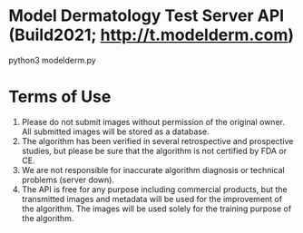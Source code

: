 # Model Dermatology Test Server API (Build2021; http://t.modelderm.com)

python3 modelderm.py

# Terms of Use
1) Please do not submit images without permission of the original owner. All submitted images will be stored as a database. 
2) The algorithm has been verified in several retrospective and prospective studies, but please be sure that the algorithm is not certified by FDA or CE.
3) We are not responsible for inaccurate algorithm diagnosis or technical problems (server down).
4) The API is free for any purpose including commercial products, but the transmitted images and metadata will be used for the improvement of the algorithm. The images will be used solely for the training purpose of the algorithm.
